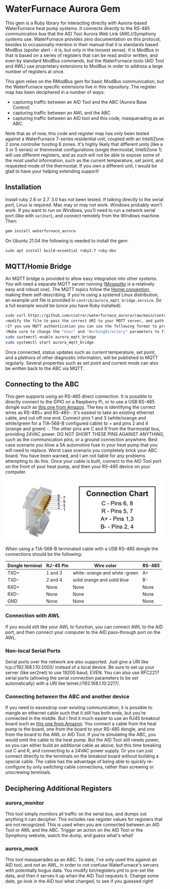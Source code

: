 # WaterFurnace Aurora Gem

This gem is a Ruby library for interacting directly with Aurora-based
WaterFurnace heat pump systems. It connects directly to the RS-485
communication bus that the AID Tool Aurora Web Link (AWL)/Symphony
systems use. WaterFurnace provides zero documentation on this protocol,
besides to occasionally mention in their manual that it is standards
based ModBus (spoiler alert - it is, but only in the loosest sense).
It is ModBus in that is based on a series of registers that can be read
and/or written, and even by standard ModBus commands, but the
WaterFurnace tools (AID Tool and AWL) use proprietary extensions to
ModBus in order to address a large number of registers at once.

This gem relies on the RModBus gem for basic ModBus communication,
but the WaterFurnace specific extensions live in this repository.
The register map has been deciphered in a number of ways:
 * capturing traffic between an AID Tool and the ABC (Aurora Base
   Control)
 * capturing traffic between an AWL and the ABC
 * capturing traffic between an AID tool and this code,
   masquerading as an ABC.

Note that as of now, this code and register map has _only_ been tested
against a WaterFurnace 7-series residential unit, coupled with an
IntelliZone 2 zone controller hosting 6 zones. It's highly likely that
different units (like a 3 or 5 series) or thermostat configurations
(single thermostat, IntelliZone 1) will use different registers, and
as such will not be able to expose some of the most useful information,
such as the current temperature, set point, and requested mode of the
thermostat. If you own a different unit, I would be glad to have your
helping extending support!

## Installation

Install ruby 2.6 or 2.7. 3.0 has not been tested. If talking directly
to the serial port, Linux is required. Mac may or may not work. Windows
probably won't work. If you want to run on Windows, you'll need to run
a network serial port (like with `ser2net`), and connect remotely from
the Windows machine. Then:

```sh
gem install waterfurnace_aurora 
```
On Ubuntu 21.04 the following is needed to install the gem:

```sh
sudo apt install build-essential ruby2.7 ruby-dev
```

## MQTT/Homie Bridge

An MQTT bridge is provided to allow easy integration into other systems. You
will need a separate MQTT server running ([Mosquitto](https://mosquitto.org) is
a relatively easy and robust one). The MQTT topics follow the [Homie
convention](https://homieiot.github.io), making them self-describing. If you're
using a systemd Linux distribution, an example unit file is provided in
`contrib/aurora_mqtt_bridge.service`. So a full example would be (once you have
Ruby installed):

```sh
sudo curl https://github.com/ccutrer/waterfurnace_aurora/raw/main/contrib/aurora_mqtt_bridge.service -L -o /etc/systemd/system/aurora_mqtt_bridge.service
<modify the file to pass the correct URI to your MQTT server, and path to RS-485 device>
<If you use MQTT authentication you can use the following format to provide login information mqtt://username:password@mqtt.domain.tld >
<Make sure to change the "User" and "WorkingDirectory" parameters to fit your environnement>
sudo systemctl enable aurora_mqtt_bridge
sudo systemctl start aurora_mqtt_bridge
```

Once connected, status updates such as current temperature, set point, and a
plethora of other diagnostic information, will be published to MQTT regularly.
Several properties such as set point and current mode can also be written
back to the ABC via MQTT.

## Connecting to the ABC

This gem supports using an RS-485 direct connection. It is possible to directly
connect to the GPIO on a Raspberry Pi, or to use a USB RS-485 dongle such as
[this one from Amazon](https://www.amazon.com/gp/product/B07B416CPK).
The key is identifying the correct wires as RS-485+ and RS-485-. It's easiest
to take an existing ethernet cable, and cut off one end. Connect pins 1 and 3
(white/orange and white/green for a TIA-568-B configured cable) to + and pins
2 and 4 (orange and green) -. The other pins are C and R from the thermostat
bus, providing 24VAC power. DO NOT SHORT THESE PINS AGAINST ANYTHING, such
as the communication pins, or a ground connection anywhere. Best case scenario
you blow a 5A automotive fuse in your heat pump that you will need to replace.
Worst case scenario you completely brick your ABC board. You have been warned,
and I am not liable for any problems attempting to do this. Once your cable is
built, connect to the AID Tool port on the front of your heat pump, and then
your RS-485 device on your computer.

![Bus Connection](doc/connection_chart.png)

When using a TIA-568-B terminated cable with a USB RS-485 dongle the connections should be the following:

|Dongle terminal |RJ-45 Pin |Wire color |RS-485|
--- | --- | --- | --- 
|TXD+|1 and 3|white-orange and white-green |A+|
|TXD-|2 and 4|solid orange and solid blue |B-|
|RXD+|None|None|None|
|RXD-|None|None|None|
|GND |None|None|None|

### Connection with AWL

If you would still like your AWL to function, you can connect AWL to the AID
port, and then connect your computer to the AID pass-through port on the AWL.

### Non-local Serial Ports

Serial ports over the network are also supported. Just give a URI like
tcp://192.168.1.10:2000/ instead of a local device. Be sure to set up your
server (like ser2net) to use 19200 baud, EVEN. You can also use RFC2217 serial
ports (allowing the serial connection parameters to be set automatically) with
a URI like telnet://192.168.1.10:2217/.

### Connecting _between_ the ABC and another device

If you need to eavesdrop over existing communication, it is possible to 
mangle an ethernet cable such that it still has both ends, but you're connected
in the middle. But I find it much easier to use an RJ45 breakout board such as
[this one from Amazon](https://www.amazon.com/gp/product/B01GNOBDPM). You
connect a cable from the heat pump to the board, one from the board to your
RS-485 dongle, and one from the board to the AWL or AID Tool. If you're
simulating the ABC, you would omit the cable to the heat pump. But the AID Tool
still needs power, so you can either build an additional cable as above, but
this time breaking out C and R, and connecting to a 24VAC power supply. Or you
can just connect directly to the terminals on the breakout board without
building a special cable. The cable has the advantage of being able to quickly
re-configure by only switching cable connections, rather than screwing or
unscrewing terminals.

## Deciphering Additional Registers

### aurora_monitor

This tool simply monitors all traffic on the serial bus, and dumps out anything
it can decipher. This includes raw register values for registers that are not
recognized. This is used when you are connected between an AID Tool or AWL and
the ABC. Trigger an action on the AID Tool or the Symphony website, watch the
dump, and guess what's what!

### aurora_mock

This tool masquerades as an ABC. To date, I've only used this against an AID
tool, and not an AWL, in order to not confuse WaterFurnace's servers with
potentially bogus data. You modify bin/registers.yml to pre-set the data,
and then it serves it up when the AID Tool requests it. Change some date, go
look in the AID tool what changed, to see if you guessed right!

